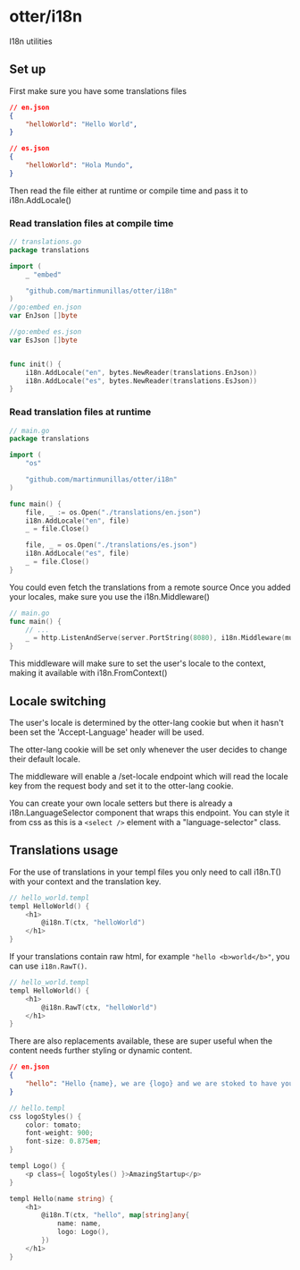 # otter/i18n
I18n utilities

## Set up
First make sure you have some translations files

```json
// en.json
{
    "helloWorld": "Hello World",
}
```
```json
// es.json
{
    "helloWorld": "Hola Mundo",
}
```

Then read the file either at runtime or compile time and pass it to i18n.AddLocale()

### Read translation files at compile time
```go
// translations.go
package translations

import (
	_ "embed"

	"github.com/martinmunillas/otter/i18n"
)
//go:embed en.json
var EnJson []byte

//go:embed es.json
var EsJson []byte


func init() {
	i18n.AddLocale("en", bytes.NewReader(translations.EnJson))
	i18n.AddLocale("es", bytes.NewReader(translations.EsJson))
}
```
### Read translation files at runtime
```go
// main.go
package translations

import (
	"os"

	"github.com/martinmunillas/otter/i18n"
)

func main() {
	file, _ := os.Open("./translations/en.json")
	i18n.AddLocale("en", file)
	_ = file.Close()

	file, _ = os.Open("./translations/es.json")
	i18n.AddLocale("es", file)
	_ = file.Close()
}
```
You could even fetch the translations from a remote source Once you added your locales, make sure you use the i18n.Middleware()
```go
// main.go
func main() {
	// ...
	_ = http.ListenAndServe(server.PortString(8080), i18n.Middleware(mux))
}
```
This middleware will make sure to set the user's locale to the context, making it available with i18n.FromContext()

## Locale switching
The user's locale is determined by the otter-lang cookie but when it hasn't been set the 'Accept-Language' header will be used.

The otter-lang cookie will be set only whenever the user decides to change their default locale.

The middleware will enable a /set-locale endpoint which will read the locale key from the request body and set it to the otter-lang cookie.

You can create your own locale setters but there is already a i18n.LanguageSelector component that wraps this endpoint. You can style it from css as this is a `<select />` element with a "language-selector" class.

## Translations usage
For the use of translations in your templ files you only need to call i18n.T() with your context and the translation key.

```go
// hello_world.templ
templ HelloWorld() {
    <h1>
        @i18n.T(ctx, "helloWorld")
    </h1>
}
```
If your translations contain raw html, for example `"hello <b>world</b>"`, you can use `i18n.RawT()`.
```go 
// hello_world.templ
templ HelloWorld() {
    <h1>
        @i18n.RawT(ctx, "helloWorld")
    </h1>
}
```
There are also replacements available, these are super useful when the content needs further styling or dynamic content.
```json
// en.json
{
    "hello": "Hello {name}, we are {logo} and we are stoked to have you with us!"
}
```
```go
// hello.templ
css logoStyles() {
    color: tomato;
    font-weight: 900;
    font-size: 0.875em;
}

templ Logo() {
    <p class={ logoStyles() }>AmazingStartup</p>
}

templ Hello(name string) {
    <h1>
        @i18n.T(ctx, "hello", map[string]any{
            name: name,
            logo: Logo(),
        })
    </h1>
}
```